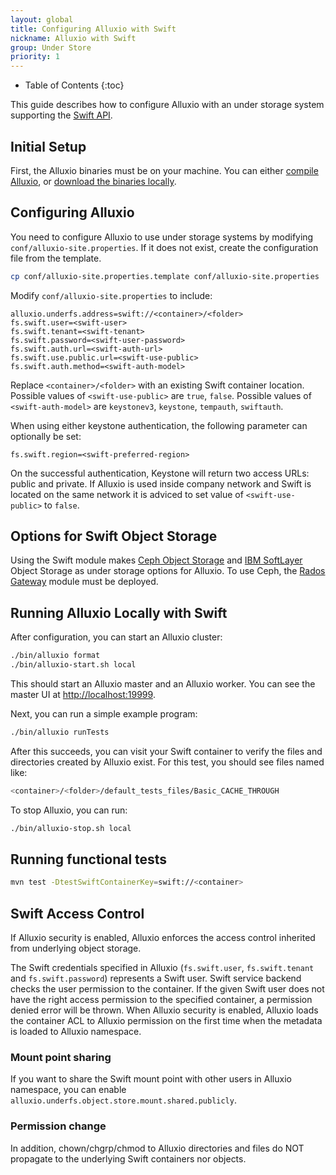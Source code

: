 ```yaml
---
layout: global
title: Configuring Alluxio with Swift
nickname: Alluxio with Swift
group: Under Store
priority: 1
---
```


* Table of Contents
{:toc}

This guide describes how to configure Alluxio with an under storage system supporting the
[Swift API](http://docs.openstack.org/developer/swift/).

## Initial Setup

First, the Alluxio binaries must be on your machine. You can either
[compile Alluxio](Building-Alluxio-Master-Branch.html), or
[download the binaries locally](Running-Alluxio-Locally.html).

## Configuring Alluxio

You need to configure Alluxio to use under storage systems by modifying
`conf/alluxio-site.properties`. If it does not exist, create the configuration file from the
template.

```bash
cp conf/alluxio-site.properties.template conf/alluxio-site.properties
```

Modify `conf/alluxio-site.properties` to include:

```properties
alluxio.underfs.address=swift://<container>/<folder>
fs.swift.user=<swift-user>
fs.swift.tenant=<swift-tenant>
fs.swift.password=<swift-user-password>
fs.swift.auth.url=<swift-auth-url>
fs.swift.use.public.url=<swift-use-public>
fs.swift.auth.method=<swift-auth-model>
```

Replace `<container>/<folder>` with an existing Swift container location. Possible values of `<swift-use-public>`
are `true`, `false`. Possible values of `<swift-auth-model>` are `keystonev3`, `keystone`, `tempauth`, `swiftauth`. 

When using either keystone authentication, the following parameter can optionally be set:

```properties
fs.swift.region=<swift-preferred-region>
```

On the successful authentication, Keystone will return two access URLs: public and private. If
Alluxio is used inside company network and Swift is located on the same network it is adviced to set
value of `<swift-use-public>`  to `false`.

## Options for Swift Object Storage

Using the Swift module makes [Ceph Object Storage](https://ceph.com/ceph-storage/object-storage/) and [IBM SoftLayer](http://www.softlayer.com/object-storage) Object Storage as under storage options for Alluxio. To use Ceph, the [Rados Gateway](http://docs.ceph.com/docs/master/radosgw/) module must be deployed.

## Running Alluxio Locally with Swift

After configuration, you can start an Alluxio cluster:

```bash
./bin/alluxio format
./bin/alluxio-start.sh local
```

This should start an Alluxio master and an Alluxio worker. You can see the master UI at
[http://localhost:19999](http://localhost:19999).

Next, you can run a simple example program:

```bash
./bin/alluxio runTests
```

After this succeeds, you can visit your Swift container to verify the files and directories created
by Alluxio exist. For this test, you should see files named like:

```bash
<container>/<folder>/default_tests_files/Basic_CACHE_THROUGH
```

To stop Alluxio, you can run:

```bash
./bin/alluxio-stop.sh local
```

## Running functional tests

```bash
mvn test -DtestSwiftContainerKey=swift://<container>
```

## Swift Access Control

If Alluxio security is enabled, Alluxio enforces the access control inherited from underlying object storage.

The Swift credentials specified in Alluxio (`fs.swift.user`, `fs.swift.tenant` and
`fs.swift.password`) represents a Swift user. Swift service backend checks the user permission to
the container. If the given Swift user does not have the right access permission to the specified
container, a permission denied error will be thrown. When Alluxio security is enabled, Alluxio loads
the container ACL to Alluxio permission on the first time when the metadata is loaded to Alluxio
namespace.

### Mount point sharing

If you want to share the Swift mount point with other users in Alluxio namespace, you can enable
`alluxio.underfs.object.store.mount.shared.publicly`.

### Permission change

In addition, chown/chgrp/chmod to Alluxio directories and files do NOT propagate to the underlying
Swift containers nor objects.
